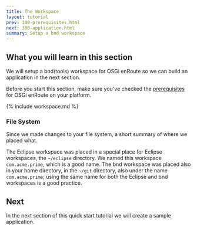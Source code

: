 ```yaml
---
title: The Workspace
layout: tutorial
prev: 100-prerequisites.html
next: 300-application.html
summary: Setup a bnd workspace
---
```


## What you will learn in this section
We will setup a bnd(tools) workspace for OSGi enRoute so we can build an application in the next section.

Before you start this section, make sure you've checked the [prerequisites](100-prerequisites.html) for OSGi enRoute on your platform. 

{% include workspace.md %}

### File System

Since we made changes to your file system, a short summary of where we placed what.

The Eclipse workspace was placed in a special place for Eclipse workspaces, the `~/eclipse` directory. We named this workspace `com.acme.prime`, which is a good name. The bnd workspace was placed also in your home directory, in the `~/git` directory, also under the name `com.acme.prime`; using the same name for both the Eclipse and bnd workspaces is a good practice.

## Next

In the next section of this quick start tutorial we will create a sample application. 
